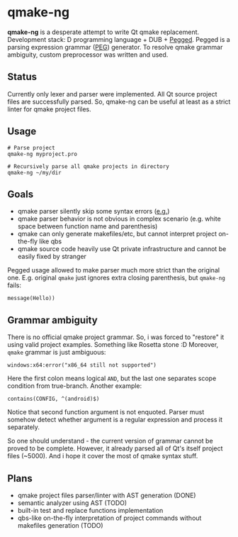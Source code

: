 qmake-ng
======

**qmake-ng** is a desperate attempt to write Qt qmake replacement.
Development stack: D programming language + DUB + [Pegged](https://github.com/PhilippeSigaud/Pegged).
Pegged is a parsing expression grammar ([PEG](http://en.wikipedia.org/wiki/Parsing_expression_grammar)) generator.
To resolve qmake grammar ambiguity, custom preprocessor was written and used.

Status
--------
Currently only lexer and parser were implemented.
All Qt source project files are successfully parsed.
So, qmake-ng can be useful at least as a strict linter for qmake project files.

Usage
--------
```
# Parse project
qmake-ng myproject.pro

# Recursively parse all qmake projects in directory
qmake-ng ~/my/dir
```

Goals
--------
* qmake parser silently skip some syntax errors ([e.g.](https://bugreports.qt.io/browse/QTBUG-65785))
* qmake parser behavior is not obvious in complex scenario (e.g. white space between function name and parenthesis)
* qmake can only generate makefiles/etc, but cannot interpret project on-the-fly like qbs
* qmake source code heavily use Qt private infrastructure and cannot be easily fixed by stranger

Pegged usage allowed to make parser much more strict than the original one.
E.g. original `qmake` just ignores extra closing parenthesis, but `qmake-ng` fails:
```
message(Hello))
```
## Grammar ambiguity

There is no official qmake project grammar.
So, i was forced to "restore" it using valid project examples.
Something like Rosetta stone :D
Moreover, `qmake` grammar is just ambiguous:
```
windows:x64:error("x86_64 still not supported")
```
Here the first colon means logical `AND`, but the last one separates scope condition from true-branch.
Another example:
```
contains(CONFIG, ^(android)$)
```
Notice that second function argument is not enquoted.
Parser must somehow detect whether argument is a regular expression and process it separately.

So one should understand - the current version of grammar cannot be proved to be complete.
However, it already parsed all of Qt's itself project files (~5000).
And i hope it cover the most of qmake syntax stuff.

Plans
--------
* qmake project files parser/linter with AST generation (DONE)
* semantic analyzer using AST (TODO)
* built-in test and replace functions implementation
* qbs-like on-the-fly interpretation of project commands without makefiles generation (TODO)

